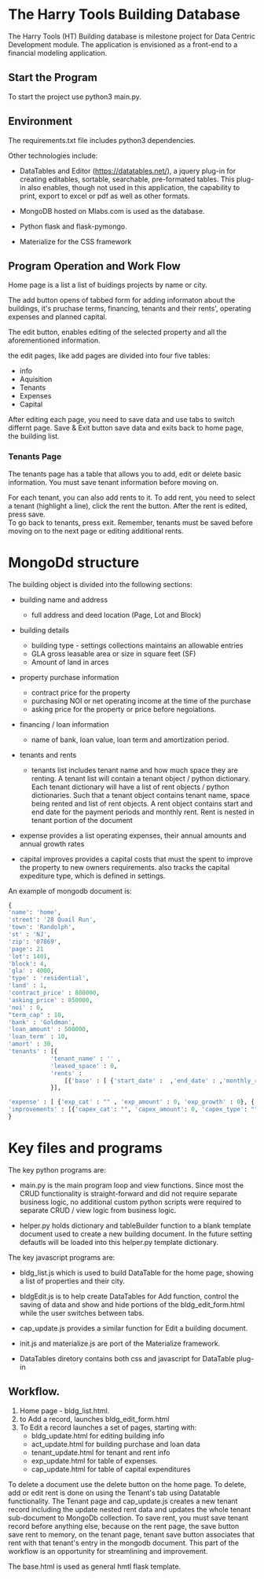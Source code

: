 # The Harry Tools Building Database 

The Harry Tools (HT) Building database is milestone project for  Data Centric Development module. 
The application is envisioned as a front-end to a financial modeling application.  

## Start the Program

To start the project use python3 main.py.

## Environment

The requirements.txt file includes python3 dependencies.

Other technologies include:

* DataTables and Editor (https://datatables.net/), a jquery plug-in for creating editables, sortable, searchable,
pre-formated tables.  This plug-in also enables, though not used in this application, the capability
to print, export to excel or pdf as well as other formats.

* MongoDB hosted on Mlabs.com is used as the database.

* Python flask and flask-pymongo.

* Materialize for the CSS framework

## Program Operation and Work Flow

Home page is a list a list of buidings projects by name or city.  

The add button opens of tabbed form for adding informaton about the buildings, 
it's pruchase terms, financing, tenants and their rents', operating expenses and
planned capital.

The edit button, enables editing of the selected  property and all the 
aforementioned information.

the edit pages, like add pages are divided into four five tables:

* info
* Aquisition
* Tenants
* Expenses
* Capital

After editing each page, you need to save data and use tabs to switch differnt page. 
Save & Exit button save data and exits back to home page, the building list.

### Tenants Page

The tenants page has a table that allows you to add, edit or delete basic information.
You must save tenant information before moving on.

For each tenant, you can also add rents to it.  To add rent, you need to select a 
tenant (highlight a line), click the rent the button.   After the rent is edited, press save.  
To go back to tenants, press exit.  Remember, tenants must be
saved before moving on to the next page or editing additional rents.

# MongoDd structure
The building object is divided into the following sections:

* building name and address
    * full address and deed location (Page, Lot and Block)
* building details 
    * building type - settings collections maintains an allowable entries
    * GLA gross leasable area or size in square feet (SF)
    * Amount of land in arces

* property purchase information
    * contract price for the property
    * purchasing NOI or net operating income at the time of the purchase
    * asking price for the property or price before negoiations.

* financing / loan information
    * name of bank, loan value, loan term and amortization period. 

* tenants and rents
    * tenants list includes tenant name and how much space they are renting.
      A tenant list will contain a tenant object / python dictionary.    Each tenant dictionary
      will have a list of rent objects / python dictionaries.  Such that a tenant object contains
      tenant name, space being rented and list of rent objects.  A rent object contains
      start and end date for the payment periods and monthly rent.  Rent is nested in tenant portion
of the document

* expense provides a list operating expenses, their annual amounts and annual growth rates    

* capital improves provides a capital costs that must the spent to improve the property to new owners requirements.
   also tracks the capital expediture type, which is defined in settings.

An example of mongodb document is:

```python
{
'name': 'home',
'street': '28 Quail Run',
'town': 'Randolph',
'st' : 'NJ',
'zip': '07869',
'page': 21
'lot': 1401,
'block': 4,
'gla' : 4000,
'type' : 'residential',
'land' : 1,
'contract_price' : 800000,
'asking_price' : 850000,
'noi' : 0,
"term_cap" : 10,
'bank' : 'Goldman',
'loan_amount' : 500000,
'loan_term' : 10,
'amort' : 30,
'tenants' : [{ 
            'tenant_name' : '' , 
            'leased_space' : 0,
            'rents' :
                [{'base' : [ {'start_date' :  ,'end_date' : ,'monthly_rent': }, {'ext': ....} ]
            }],

'expense' : [ {'exp_cat' : "" , 'exp_amount' : 0, 'exp_growth' : 0}, {...}],
'improvements' : [{'capex_cat': "", 'capex_amount': 0, 'capex_type': ""}, {...}]
}
```

# Key files and programs

The key python programs are:

* main.py is the main program loop and view functions. Since most the CRUD functionality
is straight-forward and did not require separate business logic, no additional custom python scripts
were required to separate CRUD / view logic from business logic.

* helper.py holds dictionary and tableBuilder function to a blank template document
used to create a new building document.  In the future setting defautls will be
loaded into this helper.py template dictionary.

The key javascript programs are:

* bldg_list.js which is used to build DataTable for the home page, showing a list
of properties and their city.

* bldgEdit.js is to help create DataTables for Add function, control the saving 
of data and show and hide portions of the bldg_edit_form.html while the user
switches between tabs.

* cap_update.js provides a similar function for Edit a building document.

* init.js and materialize.js are port of the Materialize framework.

* DataTables diretory contains both css and javascript for DataTable plug-in

## Workflow.

1. Home page - bldg_list.html.
2. to Add a record, launches bldg_edit_form.html
3. To Edit a record launches a set of pages, starting with:
    * bldg_update.html for editing building info
    * act_update.html for building purchase and loan data
    * tenant_update.html for tenant and rent info
    * exp_update.html for table of expenses.
    * cap_update.html for table of capital expenditures

To delete a document use the delete button on the home page.
To delete, add or edit rent is done on using the Tenant's tab using Datatable functionality.   The Tenant page and
cap_update.js creates a new tenant record including the update nested rent data and
updates the whole tenant sub-document to MongoDb collection. 
To save rent, you must save tenant record before anything else, because on the rent page,
the save button save rent to memory, on the tenant page, tenant save button associates
that rent with that tenant's entry in the mongodb document.   This part of the workflow
is an opportunity for streamlining and improvement.

The base.html is used as general hmtl flask template.